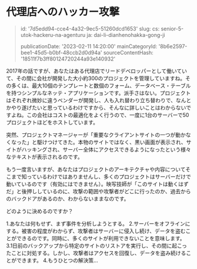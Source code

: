 代理店へのハッカー攻撃
===========

> id: '7d5edd94-cce4-4a32-9ec5-51260dcd1653'
> slug:
> 	cs: senior-5-utok-hackeru-na-agenturu
> 	ja: dai-li-dianhenohakka-gong-ji
> 
> publicationDate: '2023-02-11 14:20:00'
> mainCategoryId: '8b6e2597-bee1-45d5-b0bf-48ccb2d0d94a'
> sourceContentHash: '18511f7b3ff80124720244a93e140932'

2017年の話ですが、あなたはある代理店でリードデベロッパーとして働いていて、その間に会社が開発した大小約300のプロジェクトを管理していますね。その多くは、最大10個のテンプレートと数個のフォーム、データベース・テーブルを持つシンプルなネッテ・アプリケーションです。派手さはない。プロジェクトはそれぞれ微妙に違うベンダーが開発し、人も入れ替わり立ち替わりで、なんとかやり遂げたいと思っているわけですから、そんなに詳しいことはわからないですよね。この会社はコストの最適化をよく行うので、一度に1台のサーバーで50プロジェクトほどをホストしています。

突然、プロジェクトマネージャーが「重要なクライアントサイトの一つが動かなくなった」と駆けつけてきた。本物のサイトではなく、黒い画面が表示され、サイトがハッキングされ、サーバー全体にアクセスできるようになったという様々なテキストが表示されるのです。

もう一度言いますが、あなたはプロジェクトのアーキテクチャや内容についてそこまで知っているわけではありませんし、多くのプロジェクトはサーバーだけで動いているのです（有効にはできません）。映写技師が「このサイトは動くはずだ」と後押ししているのに、攻撃の範囲や攻撃者がどこに行ったのか、過去からのバックドアがあるのか、わからないままなのです。

どのように決めるのですか？

1.あなたは何もせず、まず事件を分析しようとする。
2.サーバーをオフラインにする。被害の程度がわからず、攻撃者はサーバーに侵入し続け、データを盗むことができるのです。同時に、多くのサイトが利用できないことを意味します。
3.1日前のバックアップから特定のサイトのリストアを実行し、その間に起こったことに対処する。しかし、攻撃者はアクセスを回復し、データを盗み続けることができます。
4.もうひとつの解決策...
